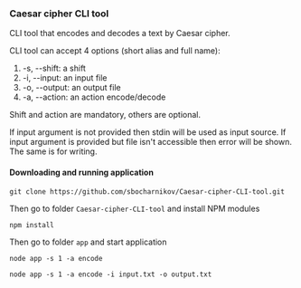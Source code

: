 ### Caesar cipher CLI tool
CLI tool that encodes and decodes a text by Caesar cipher.

CLI tool can accept 4 options (short alias and full name):

1. -s, --shift: a shift  
2. -i, --input: an input file
3. -o, --output: an output file
4. -a, --action: an action encode/decode

Shift and action are mandatory, others are optional.

If input argument is not provided then stdin will be used as input source. 
If input argument is provided but file isn't accessible then error will be shown.
The same is for writing.

#### Downloading and running application

```
git clone https://github.com/sbocharnikov/Caesar-cipher-CLI-tool.git
```
Then go to folder `Caesar-cipher-CLI-tool` and install NPM modules
```
npm install
```
Then go to folder `app` and start application
```
node app -s 1 -a encode
```
```
node app -s 1 -a encode -i input.txt -o output.txt
```
